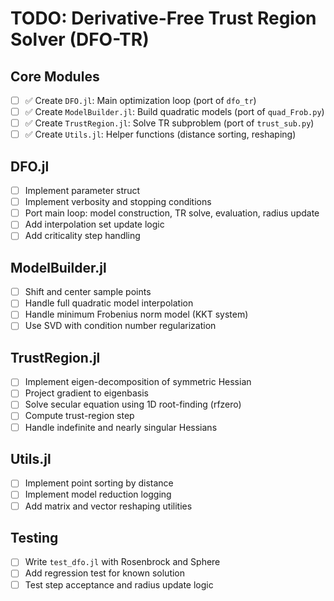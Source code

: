 # TODO: Derivative-Free Trust Region Solver (DFO-TR)

## Core Modules
- [ ] ✅ Create `DFO.jl`: Main optimization loop (port of `dfo_tr`)
- [ ] ✅ Create `ModelBuilder.jl`: Build quadratic models (port of `quad_Frob.py`)
- [ ] ✅ Create `TrustRegion.jl`: Solve TR subproblem (port of `trust_sub.py`)
- [ ] ✅ Create `Utils.jl`: Helper functions (distance sorting, reshaping)

## DFO.jl
- [ ] Implement parameter struct
- [ ] Implement verbosity and stopping conditions
- [ ] Port main loop: model construction, TR solve, evaluation, radius update
- [ ] Add interpolation set update logic
- [ ] Add criticality step handling

## ModelBuilder.jl
- [ ] Shift and center sample points
- [ ] Handle full quadratic model interpolation
- [ ] Handle minimum Frobenius norm model (KKT system)
- [ ] Use SVD with condition number regularization

## TrustRegion.jl
- [ ] Implement eigen-decomposition of symmetric Hessian
- [ ] Project gradient to eigenbasis
- [ ] Solve secular equation using 1D root-finding (rfzero)
- [ ] Compute trust-region step
- [ ] Handle indefinite and nearly singular Hessians

## Utils.jl
- [ ] Implement point sorting by distance
- [ ] Implement model reduction logging
- [ ] Add matrix and vector reshaping utilities

## Testing
- [ ] Write `test_dfo.jl` with Rosenbrock and Sphere
- [ ] Add regression test for known solution
- [ ] Test step acceptance and radius update logic
